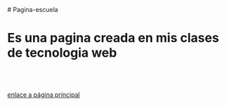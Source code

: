 <html>
# Pagina-escuela
 
<body>

<h1>
Es una pagina creada en mis clases de tecnologia web 

</H1>

<br><br><br>
<a href="principal.html" target="blank"> enlace a página principal </a>


<br><br><br>


</body>

</html>
